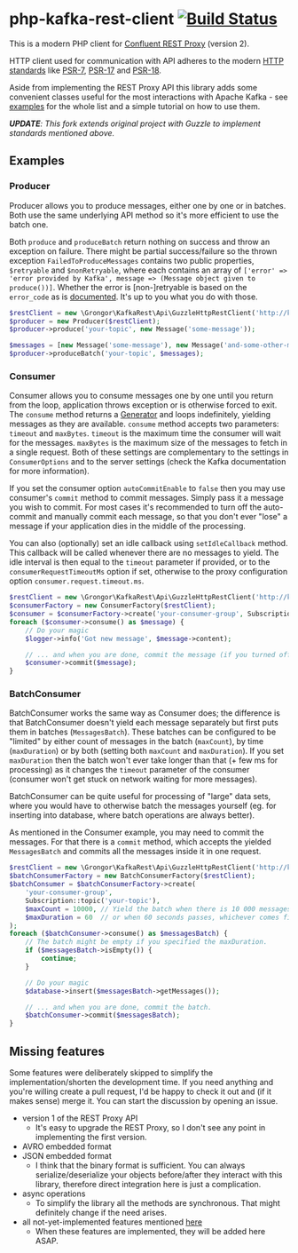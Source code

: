 php-kafka-rest-client [![Build Status](https://travis-ci.com/grongor/php-kafka-rest-client.svg?branch=master)](https://travis-ci.com/grongor/php-kafka-rest-client)
=================

This is a modern PHP client for [Confluent REST Proxy](https://docs.confluent.io/current/kafka-rest/) (version 2).

HTTP client used for communication with API adheres to the modern [HTTP standards](http://php-http.org) like
[PSR-7](https://www.php-fig.org/psr/psr-7/), [PSR-17](https://www.php-fig.org/psr/psr-17/)
and [PSR-18](https://www.php-fig.org/psr/psr-18/).

Aside from implementing the REST Proxy API this library adds some convenient classes useful for the most interactions
with Apache Kafka - see [examples](#Examples) for the whole list and a simple tutorial on how to use them.

*__UPDATE__: This fork extends original project with Guzzle to implement standards mentioned above.*

Examples
--------

### Producer

Producer allows you to produce messages, either one by one or in batches. Both use the same underlying API method
so it's more efficient to use the batch one.

Both `produce` and `produceBatch` return nothing on success and throw an exception on failure.
There might be partial success/failure so the thrown exception `FailedToProduceMessages` contains two public properties,
`$retryable` and `$nonRetryable`, where each contains an array of
`['error' => 'error provided by Kafka', message => (Message object given to produce())]`.
Whether the error is [non-]retryable is based on the `error_code` as is
[documented](https://docs.confluent.io/current/kafka-rest/api.html#post--topics-(string-topic_name)).
It's up to you what you do with those.

```php
$restClient = new \Grongor\KafkaRest\Api\GuzzleHttpRestClient('http://kafka-proxy/');
$producer = new Producer($restClient);
$producer->produce('your-topic', new Message('some-message'));

$messages = [new Message('some-message'), new Message('and-some-other-message')];
$producer->produceBatch('your-topic', $messages);
```

### Consumer

Consumer allows you to consume messages one by one until you return from the loop, application throws exception
or is otherwise forced to exit.
The `consume` method returns a [Generator](https://www.php.net/manual/en/class.generator.php) and loops indefinitely,
yielding messages as they are available. `consume` method accepts two parameters: `timeout` and `maxBytes`.
`timeout` is the maximum time the consumer will wait for the messages. `maxBytes` is the maximum size of the messages
to fetch in a single request. Both of these settings are complementary to the settings in `ConsumerOptions` and to the
server settings (check the Kafka documentation for more information).

If you set the consumer option `autoCommitEnable` to `false` then you may use consumer's `commit` method to commit
messages. Simply pass it a message you wish to commit. For most cases it's recommended to turn off the auto-commit
and manually commit each message, so that you don't ever "lose" a message if your application dies
in the middle of the processing.

You can also (optionally) set an idle callback using `setIdleCallback` method. This callback will be called whenever
there are no messages to yield. The idle interval is then equal to the `timeout` parameter if provided, or to the
`consumerRequestTimeoutMs` option if set, otherwise to the proxy configuration option `consumer.request.timeout.ms`.

```php
$restClient = new \Grongor\KafkaRest\Api\GuzzleHttpRestClient('http://kafka-proxy/');
$consumerFactory = new ConsumerFactory($restClient);
$consumer = $consumerFactory->create('your-consumer-group', Subscription::topic('your-topic'));
foreach ($consumer->consume() as $message) {
    // Do your magic
    $logger->info('Got new message', $message->content);

    // ... and when you are done, commit the message (if you turned off auto-committing).
    $consumer->commit($message);
}
```

### BatchConsumer

BatchConsumer works the same way as Consumer does; the difference is that BatchConsumer doesn't yield each message
separately but first puts them in batches (`MessagesBatch`). These batches can be configured to be "limited" by either
count of messages in the batch (`maxCount`), by time (`maxDuration`) or by both (setting both `maxCount` and
`maxDuration`). If you set `maxDuration` then the batch won't ever take longer than that (+ few ms for processing) as
it changes the `timeout` parameter of the consumer (consumer won't get stuck on network waiting for more messages).

BatchConsumer can be quite useful for processing of "large" data sets, where you would have to otherwise batch
the messages yourself (eg. for inserting into database, where batch operations are always better).

As mentioned in the Consumer example, you may need to commit the messages. For that there is a `commit` method,
which accepts the yielded `MessagesBatch` and commits all the messages inside it in one request.

```php
$restClient = new \Grongor\KafkaRest\Api\GuzzleHttpRestClient('http://kafka-proxy/');
$batchConsumerFactory = new BatchConsumerFactory($restClient);
$batchConsumer = $batchConsumerFactory->create(
    'your-consumer-group',
    Subscription::topic('your-topic'),
    $maxCount = 10000, // Yield the batch when there is 10 000 messages in it
    $maxDuration = 60  // or when 60 seconds passes, whichever comes first.
);
foreach ($batchConsumer->consume() as $messagesBatch) {
    // The batch might be empty if you specified the maxDuration.
    if ($messagesBatch->isEmpty()) {
        continue;
    }

    // Do your magic
    $database->insert($messagesBatch->getMessages());

    // ... and when you are done, commit the batch.
    $batchConsumer->commit($messagesBatch);
}
```

Missing features
----------------

Some features were deliberately skipped to simplify the implementation/shorten the development time.
If you need anything and you're willing create a pull request, I'd be happy to check it out
and (if it makes sense) merge it. You can start the discussion by opening an issue.

- version 1 of the REST Proxy API
  - It's easy to upgrade the REST Proxy, so I don't see any point in implementing the first version.
- AVRO embedded format
- JSON embedded format
  - I think that the binary format is sufficient. You can always serialize/deserialize your objects before/after
  they interact with this library, therefore direct integration here is just a complication.
- async operations
  - To simplify the library all the methods are synchronous. That might definitely change if the need arises.
- all not-yet-implemented features mentioned [here](https://docs.confluent.io/current/kafka-rest/#features)
  - When these features are implemented, they will be added here ASAP.
